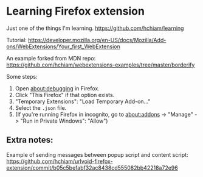 # Learning Firefox extension

Just one of the things I'm learning. <https://github.com/hchiam/learning>

Tutorial: <https://developer.mozilla.org/en-US/docs/Mozilla/Add-ons/WebExtensions/Your_first_WebExtension>

An example forked from MDN repo: <https://github.com/hchiam/webextensions-examples/tree/master/borderify>

Some steps:

1. Open <about:debugging> in Firefox.
1. Click "This Firefox" if that option exists.
1. "Temporary Extensions": "Load Temporary Add-on..."
1. Select the `.json` file.
1. (If you're running Firefox in incognito, go to <about:addons> -> "Manage" -> "Run in Private Windows": "Allow")

## Extra notes:

Example of sending messages between popup script and content script: <https://github.com/hchiam/urlvoid-firefox-extension/commit/b05c5befabf32ac8438cd555082bb42218a72e96>
